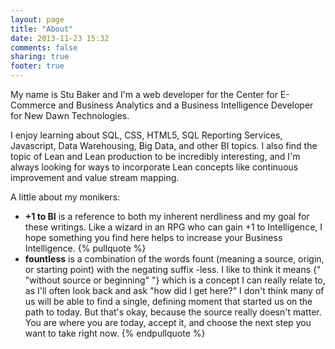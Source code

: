 ```yaml
---
layout: page
title: "About"
date: 2013-11-23 15:32
comments: false
sharing: true
footer: true
---
```

My name is Stu Baker and I'm a web developer for the Center for E-Commerce and Business Analytics and a Business Intelligence Developer for New Dawn Technologies.

I enjoy learning about SQL, CSS, HTML5, SQL Reporting Services, Javascript, Data Warehousing, Big Data, and other BI topics. I also find the topic of Lean and Lean production to be incredibly interesting, and I'm always looking for ways to incorporate Lean concepts like continuous improvement and value stream mapping.

A little about my monikers:

- **+1 to BI** is a reference to both my inherent nerdliness and my goal for these writings.  Like a wizard in an RPG who can gain +1 to Intelligence, I hope something you find here helps to increase your Business Intelligence.
{% pullquote %}
- **fountless** is a combination of the words fount (meaning a source, origin, or starting point) with the negating suffix -less.  I like to think it means {" "without source or beginning" "} which is a concept I can really relate to, as I'll often look back and ask "how did I get here?"  I don't think many of us will be able to find a single, defining moment that started us on the path to today.  But that's okay, because the source really doesn't matter.  You are where you are today, accept it, and choose the next step you want to take right now.
{% endpullquote %}